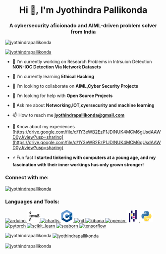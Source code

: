 <h1 align="center">Hi 👋, I'm Jyothindra Pallikonda</h1>
<h3 align="center">A cybersecurity aficionado and AIML-driven problem solver from India</h3>

<p align="left"> <img src="https://komarev.com/ghpvc/?username=jyothindrapallikonda&label=Profile%20views&color=0e75b6&style=flat" alt="jyothindrapallikonda" /> </p>

<p align="left"> <a href="https://github.com/ryo-ma/github-profile-trophy"><img src="https://github-profile-trophy.vercel.app/?username=jyothindrapallikonda" alt="jyothindrapallikonda" /></a> </p>

- 🔭 I’m currently working on Research Problems in Intrsuion Detection **NON-IOC Detection Via Network Datasets**

- 🌱 I’m currently learning **Ethical Hacking**

- 👯 I’m looking to collaborate on **AIML,Cyber Security Projects**

- 🤝 I’m looking for help with **Open Source Projects**

- 💬 Ask me about **Networking,IOT,cyersecurity and machine learning**

- 📫 How to reach me **jyothindrapallikonda@gmail.com**

- 📄 Know about my experiences [https://drive.google.com/file/d/1Y3eWB2EzP1JDINUK4MCM6gUsdAAWD0yJ/view?usp=sharing](https://drive.google.com/file/d/1Y3eWB2EzP1JDINUK4MCM6gUsdAAWD0yJ/view?usp=sharing)

- ⚡ Fun fact **I started tinkering with computers at a young age, and my fascination with their inner workings has only grown stronger!**

<h3 align="left">Connect with me:</h3>
<p align="left">
<a href="https://linkedin.com/in/jyothindrapallikonda" target="blank"><img align="center" src="https://raw.githubusercontent.com/rahuldkjain/github-profile-readme-generator/master/src/images/icons/Social/linked-in-alt.svg" alt="jyothindrapallikonda" height="30" width="40" /></a>
</p>

<h3 align="left">Languages and Tools:</h3>
<p align="left"> <a href="https://www.arduino.cc/" target="_blank" rel="noreferrer"> <img src="https://cdn.worldvectorlogo.com/logos/arduino-1.svg" alt="arduino" width="40" height="40"/> </a> <a href="https://canvasjs.com" target="_blank" rel="noreferrer"> <img src="https://raw.githubusercontent.com/Hardik0307/Hardik0307/master/assets/canvasjs-charts.svg" alt="canvasjs" width="40" height="40"/> </a> <a href="https://www.chartjs.org" target="_blank" rel="noreferrer"> <img src="https://www.chartjs.org/media/logo-title.svg" alt="chartjs" width="40" height="40"/> </a> <a href="https://www.w3schools.com/cpp/" target="_blank" rel="noreferrer"> <img src="https://raw.githubusercontent.com/devicons/devicon/master/icons/cplusplus/cplusplus-original.svg" alt="cplusplus" width="40" height="40"/> </a> <a href="https://git-scm.com/" target="_blank" rel="noreferrer"> <img src="https://www.vectorlogo.zone/logos/git-scm/git-scm-icon.svg" alt="git" width="40" height="40"/> </a> <a href="https://www.elastic.co/kibana" target="_blank" rel="noreferrer"> <img src="https://www.vectorlogo.zone/logos/elasticco_kibana/elasticco_kibana-icon.svg" alt="kibana" width="40" height="40"/> </a> <a href="https://opencv.org/" target="_blank" rel="noreferrer"> <img src="https://www.vectorlogo.zone/logos/opencv/opencv-icon.svg" alt="opencv" width="40" height="40"/> </a> <a href="https://pandas.pydata.org/" target="_blank" rel="noreferrer"> <img src="https://raw.githubusercontent.com/devicons/devicon/2ae2a900d2f041da66e950e4d48052658d850630/icons/pandas/pandas-original.svg" alt="pandas" width="40" height="40"/> </a> <a href="https://www.python.org" target="_blank" rel="noreferrer"> <img src="https://raw.githubusercontent.com/devicons/devicon/master/icons/python/python-original.svg" alt="python" width="40" height="40"/> </a> <a href="https://pytorch.org/" target="_blank" rel="noreferrer"> <img src="https://www.vectorlogo.zone/logos/pytorch/pytorch-icon.svg" alt="pytorch" width="40" height="40"/> </a> <a href="https://scikit-learn.org/" target="_blank" rel="noreferrer"> <img src="https://upload.wikimedia.org/wikipedia/commons/0/05/Scikit_learn_logo_small.svg" alt="scikit_learn" width="40" height="40"/> </a> <a href="https://seaborn.pydata.org/" target="_blank" rel="noreferrer"> <img src="https://seaborn.pydata.org/_images/logo-mark-lightbg.svg" alt="seaborn" width="40" height="40"/> </a> <a href="https://www.tensorflow.org" target="_blank" rel="noreferrer"> <img src="https://www.vectorlogo.zone/logos/tensorflow/tensorflow-icon.svg" alt="tensorflow" width="40" height="40"/> </a> </p>

<p><img align="left" src="https://github-readme-stats.vercel.app/api/top-langs?username=jyothindrapallikonda&show_icons=true&locale=en&layout=compact" alt="jyothindrapallikonda" /></p>

<p>&nbsp;<img align="center" src="https://github-readme-stats.vercel.app/api?username=jyothindrapallikonda&show_icons=true&locale=en" alt="jyothindrapallikonda" /></p>

<p><img align="center" src="https://github-readme-streak-stats.herokuapp.com/?user=jyothindrapallikonda&" alt="jyothindrapallikonda" /></p>
